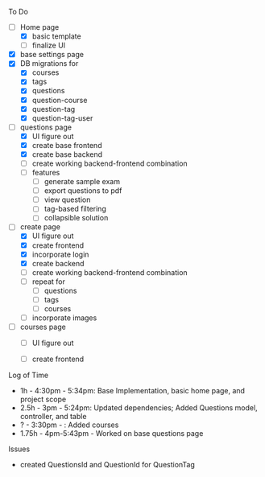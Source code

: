 To Do

- [ ] Home page
  - [x] basic template
  - [ ] finalize UI
- [x] base settings page
- [x] DB migrations for
  - [x] courses
  - [x] tags
  - [x] questions
  - [x] question-course
  - [x] question-tag
  - [x] question-tag-user
- [ ] questions page
  - [x] UI figure out
  - [x] create base frontend
  - [x] create base backend
  - [ ] create working backend-frontend combination
  - [ ] features
    - [ ] generate sample exam
    - [ ] export questions to pdf
    - [ ] view question
    - [ ] tag-based filtering
    - [ ] collapsible solution
- [ ] create page
  - [x] UI figure out
  - [x] create frontend
  - [x] incorporate login
  - [x] create backend
  - [ ] create working backend-frontend combination
  - [ ] repeat for
    - [ ] questions
    - [ ] tags
    - [ ] courses
  - [ ] incorporate images
- [ ] courses page
  - [ ] UI figure out
  - [ ] create frontend




Log of Time

- 1h - 4:30pm - 5:34pm: Base Implementation, basic home page, and project scope
- 2.5h - 3pm - 5:24pm: Updated dependencies; Added Questions model, controller, and table
- ? - 3:30pm - : Added courses
- 1.75h - 4pm-5:43pm - Worked on base questions page

Issues

- created QuestionsId and QuestionId for QuestionTag